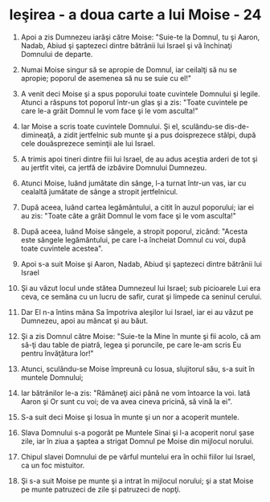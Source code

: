 # Ie&#351;irea - a doua carte a lui Moise - 24

1. Apoi a zis Dumnezeu iarăşi către Moise: "Suie-te la Domnul, tu şi Aaron, Nadab, Abiud şi şaptezeci dintre bătrânii lui Israel şi vă închinaţi Domnului de departe. 

2. Numai Moise singur să se apropie de Domnul, iar ceilalţi să nu se apropie; poporul de asemenea să nu se suie cu el!" 

3. A venit deci Moise şi a spus poporului toate cuvintele Domnului şi legile. Atunci a răspuns tot poporul într-un glas şi a zis: "Toate cuvintele pe care le-a grăit Domnul le vom face şi le vom asculta!" 

4. Iar Moise a scris toate cuvintele Domnului. Şi el, sculându-se dis-de-dimineaţă, a zidit jertfelnic sub munte şi a pus doisprezece stâlpi, după cele douăsprezece seminţii ale lui Israel. 

5. A trimis apoi tineri dintre fiii lui Israel, de au adus aceştia arderi de tot şi au jertfit vitei, ca jertfă de izbăvire Domnului Dumnezeu. 

6. Atunci Moise, luând jumătate din sânge, l-a turnat într-un vas, iar cu cealaltă jumătate de sânge a stropit jertfelnicul. 

7. După aceea, luând cartea legământului, a citit în auzul poporului; iar ei au zis: "Toate câte a grăit Domnul le vom face şi le vom asculta!" 

8. După aceea, luând Moise sângele, a stropit poporul, zicând: "Acesta este sângele legământului, pe care l-a încheiat Domnul cu voi, după toate cuvintele acestea". 

9. Apoi s-a suit Moise şi Aaron, Nadab, Abiud şi şaptezeci dintre bătrânii lui Israel 

10. Şi au văzut locul unde stătea Dumnezeul lui Israel; sub picioarele Lui era ceva, ce semăna cu un lucru de safir, curat şi limpede ca seninul cerului. 

11. Dar El n-a întins mâna Sa împotriva aleşilor lui Israel, iar ei au văzut pe Dumnezeu, apoi au mâncat şi au băut. 

12. Şi a zis Domnul către Moise: "Suie-te la Mine în munte şi fii acolo, că am să-ţi dau table de piatră, legea şi poruncile, pe care le-am scris Eu pentru învăţătura lor!" 

13. Atunci, sculându-se Moise împreună cu Iosua, slujitorul său, s-a suit în muntele Domnului; 

14. Iar bătrânilor le-a zis: "Rămâneţi aici până ne vom întoarce la voi. Iată Aaron şi Or sunt cu voi; de va avea cineva pricină, să vină la ei". 

15. S-a suit deci Moise şi Iosua în munte şi un nor a acoperit muntele. 

16. Slava Domnului s-a pogorât pe Muntele Sinai şi l-a acoperit norul şase zile, iar în ziua a şaptea a strigat Domnul pe Moise din mijlocul norului. 

17. Chipul slavei Domnului de pe vârful muntelui era în ochii fiilor lui Israel, ca un foc mistuitor. 

18. Şi s-a suit Moise pe munte şi a intrat în mijlocul norului; şi a stat Moise pe munte patruzeci de zile şi patruzeci de nopţi. 


